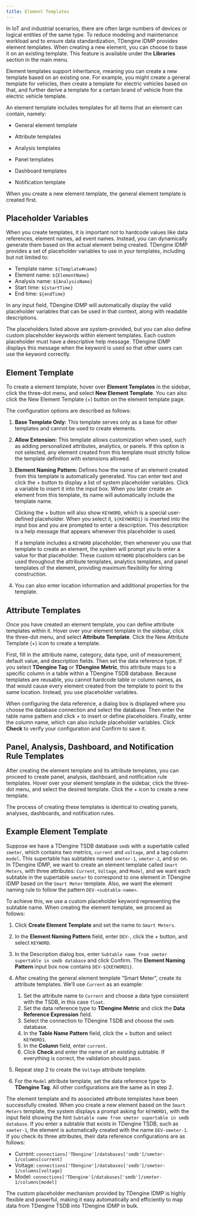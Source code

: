 ```yaml
---
title: Element Templates
---
```


In IoT and industrial scenarios, there are often large numbers of devices or logical entities of the same type. To reduce modeling and maintenance workload and to ensure data standardization, TDengine IDMP provides element templates. When creating a new element, you can choose to base it on an existing template. This feature is available under the **Libraries** section in the main menu.

Element templates support inheritance, meaning you can create a new template based on an existing one. For example, you might create a general template for vehicles, then create a template for electric vehicles based on that, and further derive a template for a certain brand of vehicle from the electric vehicle template.

An element template includes templates for all items that an element can contain, namely:

- General element template

- Attribute templates

- Analysis templates

- Panel templates

- Dashboard templates

- Notification template

When you create a new element template, the general element template is created first.

## Placeholder Variables

When you create templates, it is important not to hardcode values like data references, element names, ad event names. Instead, you can dynamically generate them based on the actual element being created. TDengine IDMP provides a set of placeholder variables to use in your templates, including but not limited to:

- Template name: `${Template#name}`
- Element name: `${ElementName}`
- Analysis name: `${AnalysisName}`
- Start time: `${startTime}`
- End time: `${endTime}`

In any input field, TDengine IDMP will automatically display the valid placeholder variables that can be used in that context, along with readable descriptions.

The placeholders listed above are system-provided, but you can also define custom placeholder keywords within element templates. Each custom placeholder must have a descriptive help message. TDengine IDMP displays this message when the keyword is used so that other users can use the keyword correctly.

## Element Template

To create a element template, hover over **Element Templates** in the sidebar, click the three-dot menu, and select **New Element Template**. You can also click the New Element Template (+) button on the element template page.

The configuration options are described as follows:

1. **Base Template Only:** This template serves only as a base for other templates and cannot be used to create elements.

2. **Allow Extension:** This template allows customization when used, such as adding personalized attributes, analytics, or panels. If this option is not selected, any element created from this template must strictly follow the template definition with extensions allowed.

3. **Element Naming Pattern:** Defines how the name of an element created from this template is automatically generated. You can enter text and click the + button to display a list of system placeholder variables. Click a variable to insert it into the input box. When you later create an element from this template, its name will automatically include the template name.

    Clicking the + button will also show `KEYWORD`, which is a special user-defined placeholder. When you select it, `${KEYWORD1}` is inserted into the input box and you are prompted to enter a description. This description is a help message that appears whenever this placeholder is used.

    If a template includes a `KEYWORD` placeholder, then whenever you use that template to create an element, the system will prompt you to enter a value for that placeholder. These custom `KEYWORD` placeholders can be used throughout the attribute templates, analytics templates, and panel templates of the element, providing maximum flexibility for string construction.

4. You can also enter location information and additional properties for the template.

## Attribute Templates

Once you have created an element template, you can define attribute templates within it. Hover over your element template in the sidebar, click the three-dot menu, and select **Attribute Template**. Click the New Attribute Template (+) icon to create a template.

First, fill in the attribute name, category, data type, unit of measurement, default value, and description fields. Then set the data reference type. If you select **TDengine Tag** or **TDengine Metric**, this attribute maps to a specific column in a table within a TDengine TSDB database. Because templates are reusable, you cannot hardcode table or column names, as that would cause every element created from the template to point to the same location. Instead, you use placeholder variables.

When configuring the data reference, a dialog box is displayed where you choose the database connection and select the database. Then enter the table name pattern and click + to insert or define placeholders. Finally, enter the column name, which can also include placeholder variables. Click **Check** to verify your configuration and Confirm to save it.

## Panel, Analysis, Dashboard, and Notification Rule Templates

After creating the element template and its attribute templates, you can proceed to create panel, analysis, dashboard, and notification rule templates. Hover over your element template in the sidebar, click the three-dot menu, and select the desired template. Click the + icon to create a new template.

The process of creating these templates is identical to creating panels, analyses, dashboards, and notification rules.

## Example Element Template

Suppose we have a TDengine TSDB database `smdb` with a supertable called `smeter`, which contains two metrics, `current` and `voltage`, and a tag column `model`. This supertable has subtables named `smeter-1`, `smeter-2`, and so on. In TDengine IDMP, we want to create an element template called `Smart Meters`, with three attributes: `Current`, `Voltage`, and `Model`, and we want each subtable in the supertable `smeter` to correspond to one element in TDengine IDMP based on the `Smart Meter` template. Also, we want the element naming rule to follow the pattern `DEV-<subtable-name>`.

To achieve this, we use a custom placeholder keyword representing the subtable name. When creating the element template, we  proceed as follows:

1. Click **Create Element Template** and set the name to `Smart Meters`.
2. In the **Element Naming Pattern** field, enter `DEV-`, click the + button, and select `KEYWORD`.
3. In the Description dialog box, enter `Subtable name from smeter supertable in smdb database` and click Confirm. The **Element Naming Pattern** input box now contains `DEV-${KEYWORD1}`.
4. After creating the general element template “Smart Meter”, create its attribute templates. We’ll use `Current` as an example:
   1. Set the attribute name to `Current` and choose a data type consistent with the TSDB, in this case `float`.
   2. Set the data reference type to **TDengine Metric** and click the **Data Reference Expression** field.
   3. Select the connection to TDengine TSDB and choose the `smdb` database.
   4. In the **Table Name Pattern** field, click the + button and select `KEYWORD1`.
   5. In the **Column** field, enter `current`.
   6. Click **Check** and enter the name of an existing subtable. If everything is correct, the validation should pass.

5. Repeat step 2 to create the `Voltage` attribute template.
6. For the `Model` attribute template, set the data reference type to **TDengine Tag**. All other configurations are the same as in step 2.

The element template and its associated attribute templates have been successfully created. When you create a new element based on the `Smart Meters` template, the system displays a prompt asking for `kEYWORD1`, with the input field showing the hint `Subtable name from smeter supertable in smdb database`. If you enter a subtable that exists in TDengine TSDB, such as `smeter-1`, the element is automatically created with the name `DEV-smeter-1`. If you check its three attributes, their data reference configurations are as follows:

- Current: `connections['TDengine']/databases['smdb']/smeter-1/columns[current]`
- Voltage: `connections['TDengine']/databases['smdb']/smeter-1/columns[voltage]`
- Model: `connections['TDengine']/databases['smdb']/smeter-1/columns[model]`

The custom placeholder mechanism provided by TDengine IDMP is highly flexible and powerful, making it easy automatically and efficiently to map data from TDengine TSDB into TDengine IDMP in bulk.
